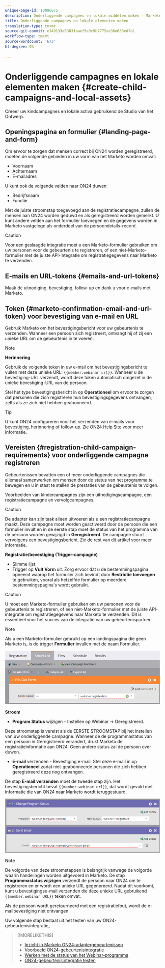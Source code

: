 ```yaml
---
unique-page-id: 10096675
description: Onderliggende campagnes en lokale middelen maken - Marketo Docs - Productdocumentatie
title: Onderliggende campagnes en lokale elementen maken
translation-type: tm+mt
source-git-commit: e149133a5383faaef5e9c9b7775ae36e633ed7b1
workflow-type: tm+mt
source-wordcount: '673'
ht-degree: 0%

---
```



# Onderliggende campagnes en lokale elementen maken {#create-child-campaigns-and-local-assets}

Creeer uw kindcampagnes en lokale activa gebruikend de Studio van het Ontwerp.

## Openingspagina en formulier {#landing-page-and-form}

Om ervoor te zorgen dat mensen correct bij ON24 worden geregistreerd, moeten de volgende gebieden in uw vorm van het Marketo worden omvat:

* Voornaam
* Achternaam
* E-mailadres

U kunt ook de volgende velden naar ON24 duwen:

* Bedrijfsnaam
* Functie

Met de juiste stroomstap toegevoegd aan de registratiecampagne, zullen de mensen aan ON24 worden geduwd en als geregistreerd worden gemerkt. U kunt andere velden aan het formulier toevoegen en de gegevens worden in Marketo vastgelegd als onderdeel van de persoondetails-record.

>[!CAUTION]
>
>Voor een geslaagde integratie moet u een Marketo-formulier gebruiken om uw personen voor de gebeurtenis te registreren, of een niet-Marketo-formulier met de juiste API-integratie om registratiegegevens naar Marketo te verzenden.

## E-mails en URL-tokens {#emails-and-url-tokens}

Maak de uitnodiging, bevestiging, follow-up en dank u voor e-mails met Marketo.

## Token {#marketo-confirmation-email-and-url-token} voor bevestiging van e-mail en URL

Gebruik Marketo om het bevestigingsbericht voor uw gebeurtenis te verzenden. Wanneer een persoon zich registreert, ontvangt hij of zij een unieke URL om de gebeurtenis in te voeren.

>[!NOTE]
>
>**Herinnering**
>
>Gebruik de volgende token in uw e-mail om het bevestigingsbericht te vullen met deze unieke URL: `{{member.webinar url}}`. Wanneer u de bevestiging-URL verzendt, wordt deze token automatisch omgezet in de unieke bevestiging-URL van de persoon.
>
>Stel het type bevestigingsbericht in op **Operationeel** om ervoor te zorgen dat personen die zich registreren hun bevestigingsgegevens ontvangen, zelfs als ze zich niet hebben geabonneerd.

>[!TIP]
>
>U kunt ON24 configureren voor het verzenden van e-mails voor bevestiging, herinnering of follow-up. Zie [ON24 Help Site](http://webcastelitehelp.on24.com) voor meer informatie.

## Vereisten {#registration-child-campaign-requirements} voor onderliggende campagne registreren

Gebeurtenissen bevatten een of meer onderliggende campagnes die allemaal samenwerken om mensen door de status van het programma te bewegen en u in staat te stellen de prestaties van de gebeurtenis te volgen.

Voorbeelden van kindercampagnes zijn een uitnodigingscampagne, een registratiecampagne en vervolgcampagnes.

>[!CAUTION]
>
>De adapter kan zijn taak alleen uitvoeren als u een registratiecampagne maakt. Deze campagne moet worden geactiveerd door de persoon die een formulier invult en in de eerste stap moet de status van het programma van de persoon worden gewijzigd in **Geregistreerd**. De campagne stuurt vervolgens een bevestigingsbericht. Zie de rest van dit artikel voor meer informatie.

**Registratie/bevestiging (Trigger-campagne)**

* Slimme lijst
* Trigger op **Vult Vorm** uit. Zorg ervoor dat u de bestemmingspagina opneemt waarop het formulier zich bevindt door **Restrictie toevoegen** te gebruiken, vooral als hetzelfde formulier op meerdere bestemmingspagina&#39;s wordt gebruikt.

>[!CAUTION]
>
>U moet een Marketo-formulier gebruiken om uw personen voor de gebeurtenis te registreren, of een niet-Marketo-formulier met de juiste API-integratie om registratiegegevens naar Marketo te verzenden. Dit is essentieel voor het succes van de integratie van uw gebeurtenispartner.

>[!NOTE]
>
>Als u een Marketo-formulier gebruikt op een landingspagina die geen Marketo is, is de trigger **Formulier** invullen met de naam Formulier.

![](assets/image2015-12-22-15-3a20-3a51.png)

**Stroom**

* **Program Status**  wijzigen - Instellen op Webinar -> Geregistreerd.

Deze stroomstap is vereist als de EERSTE STROOMSTAP bij het instellen van uw onderliggende campagne. Wanneer de de programmastatus van een persoon in Geregistreerd verandert, drukt Marketo de registratieinformatie aan ON24. Geen andere status zal de persoon over duwen.

* **E-mail**  verzenden - Bevestiging e-mail. Stel deze e-mail in op **Operationeel** zodat niet-geabonneerde personen die zich hebben geregistreerd deze nog ontvangen.

De stap **E-mail verzenden** moet de tweede stap zijn. Het bevestigingsbericht bevat `{{member.webinar url}}`, dat wordt gevuld met informatie die van ON24 naar Marketo wordt teruggestuurd.

![](assets/image2015-12-22-15-3a29-3a50.png)

>[!NOTE]
>
>De volgorde van deze stroomstappen is belangrijk vanwege de volgorde waarin handelingen worden uitgevoerd in Marketo. De stap **Programmastatus wijzigen** verzendt de persoon naar ON24 om te registreren en er wordt een unieke URL gegenereerd. Nadat dit voorkomt, kunt u bevestigingse-mail verzenden die deze unieke URL gebruikend `{{member.webinar URL}}` teken omvat.
>
>Als de persoon wordt geretourneerd met een registratiefout, wordt de e-mailbevestiging niet ontvangen.

Uw volgende stap bestaat uit het testen van uw ON24-gebeurtenisintegratie[.](test-your-on24-event-integration.md)

>[!MORELIKETHIS]
>
>* [Inzicht in Marketo ON24-adaptergebeurtenissen](understanding-marketo-on24-adapter-events.md)
>* [Voorbeeld ON24-gebeurtenisintegratie](example-on24-event-integration.md)
>* [Werken met de status van het Webinar-programma](understanding-webinar-program-statuses.md)
>* [ON24-gebeurtenisintegratie testen](test-your-on24-event-integration.md)

>



